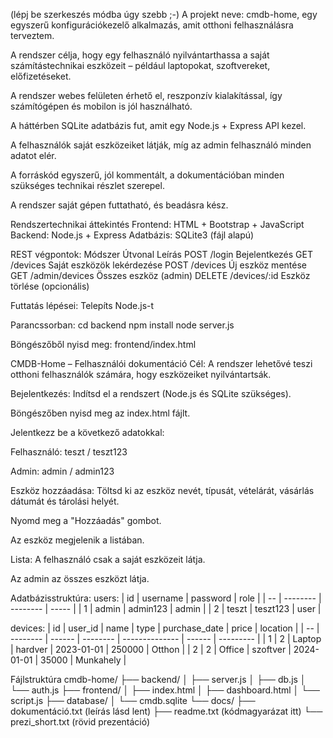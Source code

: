 (lépj be szerkeszés módba úgy szebb ;-)
A projekt neve: cmdb-home, egy egyszerű konfigurációkezelő alkalmazás, amit otthoni felhasználásra terveztem.

A rendszer célja, hogy egy felhasználó nyilvántarthassa a saját számítástechnikai eszközeit – például laptopokat, szoftvereket, előfizetéseket.

A rendszer webes felületen érhető el, reszponzív kialakítással, így számítógépen és mobilon is jól használható.

A háttérben SQLite adatbázis fut, amit egy Node.js + Express API kezel.

A felhasználók saját eszközeiket látják, míg az admin felhasználó minden adatot elér.

A forráskód egyszerű, jól kommentált, a dokumentációban minden szükséges technikai részlet szerepel.

A rendszer saját gépen futtatható, és beadásra kész.

Rendszertechnikai áttekintés
Frontend: HTML + Bootstrap + JavaScript
Backend: Node.js + Express
Adatbázis: SQLite3 (fájl alapú)

REST végpontok:
Módszer	Útvonal	Leírás
POST	/login	Bejelentkezés
GET	/devices	Saját eszközök lekérdezése
POST	/devices	Új eszköz mentése
GET	/admin/devices	Összes eszköz (admin)
DELETE	/devices/:id	Eszköz törlése (opcionális)

Futtatás lépései:
Telepíts Node.js-t

Parancssorban:
cd backend
npm install
node server.js

Böngészőből nyisd meg: frontend/index.html

CMDB-Home – Felhasználói dokumentáció
Cél:
A rendszer lehetővé teszi otthoni felhasználók számára, hogy eszközeiket nyilvántartsák.

Bejelentkezés:
Indítsd el a rendszert (Node.js és SQLite szükséges).

Böngészőben nyisd meg az index.html fájlt.

Jelentkezz be a következő adatokkal:

Felhasználó: teszt / teszt123

Admin: admin / admin123

Eszköz hozzáadása:
Töltsd ki az eszköz nevét, típusát, vételárát, vásárlás dátumát és tárolási helyét.

Nyomd meg a "Hozzáadás" gombot.

Az eszköz megjelenik a listában.

Lista:
A felhasználó csak a saját eszközeit látja.

Az admin az összes eszközt látja.

Adatbázisstruktúra:
users:
| id | username | password | role  |
| -- | -------- | -------- | ----- |
| 1  | admin    | admin123 | admin |
| 2  | teszt    | teszt123 | user  |

devices:
| id |  user_id | name   | type     |  purchase_date | price  | location  |
| -- | -------- | ------ | -------- | -------------- | ------ | --------- |
| 1  | 2        | Laptop | hardver  | 2023-01-01     | 250000 | Otthon    |
| 2  | 2        | Office | szoftver | 2024-01-01     | 35000  | Munkahely |

Fájlstruktúra
cmdb-home/
├── backend/
│   ├── server.js
│   ├── db.js
│   └── auth.js
├── frontend/
│   ├── index.html
│   ├── dashboard.html
│   └── script.js
├── database/
│   └── cmdb.sqlite
└── docs/
    ├── dokumentáció.txt (leírás lásd lent)
    ├── readme.txt (kódmagyarázat itt)
    └── prezi_short.txt (rövid prezentáció)
